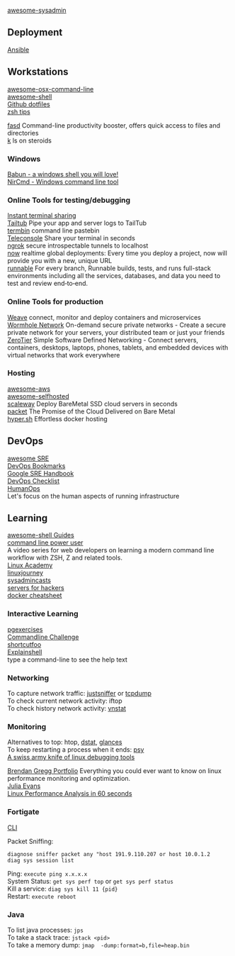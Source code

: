 [awesome-sysadmin](https://github.com/n1trux/awesome-sysadmin)  

## Deployment
[Ansible](https://docs.ansible.com/)  


## Workstations
[awesome-osx-command-line](https://github.com/StevenBlack/awesome-osx-command-line)  
[awesome-shell](https://github.com/alebcay/awesome-shell)  
[Github dotfiles](http://dotfiles.github.io/)  
[zsh tips](http://www.rayninfo.co.uk/tips/zshtips.html)  

[fasd](https://github.com/clvv/fasd)  Command-line productivity booster, offers quick access to files and directories  
[k](https://github.com/supercrabtree/k)  ls on steroids  
 

### Windows
[Babun - a windows shell you will love!](https://babun.github.io/)  
[NirCmd - Windows command line tool](http://www.nirsoft.net/utils/nircmd.html?2)  



### Online Tools for testing/debugging
[Instant terminal sharing](https://tmate.io/)  
[Tailtub](https://tailtub.com) Pipe your app and server logs to TailTub  
[termbin](http://termbin.com/) command line pastebin  
[Teleconsole](https://www.teleconsole.com/) Share your terminal in seconds  
[ngrok](https://ngrok.com/) secure introspectable tunnels to localhost  
[now](https://zeit.co/now) realtime global deployments:  Every time you deploy a project, now will provide you with a new, unique URL  
[runnable](https://runnable.com/) For every branch, Runnable builds, tests, and runs full-stack environments including all the services, databases, and data you need to test and review end‑to‑end.  

### Online Tools for production

[Weave](https://www.weave.works/) connect, monitor and deploy containers and microservices  
[Wormhole Network](https://wormhole.network/) On-demand secure private networks - Create a secure private network for your servers, your distributed team or just your friends  
[ZeroTier](https://www.zerotier.com/index.shtml) Simple Software Defined Networking - Connect servers, containers, desktops, laptops, phones, tablets, and embedded devices with virtual networks that work everywhere

### Hosting

[awesome-aws](https://github.com/donnemartin/awesome-aws)  
[awesome-selfhosted](https://github.com/Kickball/awesome-selfhosted)  
[scaleway](https://www.scaleway.com/) Deploy BareMetal SSD cloud servers in seconds  
[packet](https://www.packet.net/) The Promise of the Cloud Delivered on Bare Metal  
[hyper.sh](https://hyper.sh/) Effortless docker hosting  

## DevOps

[awesome SRE](https://github.com/dastergon/awesome-sre)  
[DevOps Bookmarks](http://www.devopsbookmarks.com/)  
[Google SRE Handbook](https://landing.google.com/sre/book/index.html)  
[DevOps Checklist](http://devopschecklist.com/)  
[HumanOps](http://www.humanops.com/)  
Let's focus on the human aspects of running infrastructure  

## Learning
 
[awesome-shell Guides](https://github.com/alebcay/awesome-shell#guides)   
[command line power user](http://commandlinepoweruser.com/)  
A video series for web developers on learning a modern command line workflow with ZSH, Z and related tools.  
[Linux Academy](https://linuxacademy.com/)  
[linuxjourney](https://linuxjourney.com/)  
[sysadmincasts](https://sysadmincasts.com/)  
[servers for hackers](https://serversforhackers.com)  
[docker cheatsheet](https://github.com/wsargent/docker-cheat-sheet)  


### Interactive Learning
[pgexercises](https://pgexercises.com/)  
[Commandline Challenge](https://cmdchallenge.com)  
[shortcutfoo](https://www.shortcutfoo.com/)  
[Explainshell](http://www.explainshell.com/)  
type a command-line to see the help text  

### Networking
To capture network traffic: [justsniffer]( http://justniffer.sourceforge.net) or [tcpdump](http://www.thegeekstuff.com/2010/08/tcpdump-command-examples/)  
To check current network activity: iftop  
To check history network activity: [vnstat](http://humdi.net/vnstat/man/vnstat.html)  

### Monitoring
Alternatives to top: htop, [dstat](http://dag.wiee.rs/home-made/dstat/), [glances](https://github.com/nicolargo/glances)  
To keep restarting a process when it ends: [psy](https://github.com/substack/psy)  
[A swiss army knife of linux debugging tools](http://jvns.ca/blog/2016/09/17/strange-loop-talk/)  

[Brendan Gregg Portfolio](http://www.brendangregg.com/portfolio.html)
Everything you could ever want to know on linux performance monitoring and optimization.  
[Julia Evans](http://jvns.ca/)  
[Linux Performance Analysis in 60 seconds](http://techblog.netflix.com/2015/11/linux-performance-analysis-in-60s.html)  


### Fortigate
[CLI](http://docs-legacy.fortinet.com/fgt/handbook/cli_html/index.html)

Packet Sniffing: 
```
diagnose sniffer packet any "host 191.9.110.207 or host 10.0.1.2 
diag sys session list
```
Ping: `execute ping x.x.x.x`  
System Status: `get sys perf top` or `get sys perf status`  
Kill a service: `diag sys kill 11 {pid}`  
Restart: `execute reboot`  

### Java

To list java processes: `jps`  
To take a stack trace: `jstack <pid>`  
To take a memory dump: `jmap  -dump:format=b,file=heap.bin`  
